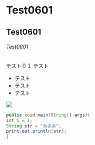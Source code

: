 # Test0601
## Test0601
###### Test0601
テスト０１
テスト
* テスト
* テスト
* テスト

![](http://imgcc.naver.jp/kaze/mission/USER/20170530/13/1085203/29/480x640xe248bb23498bdf3eaa455415.jpg)

```java
public void main(String[] args){
int i = 1;
String str = "あああ";
print.out.println(str);
}
```
